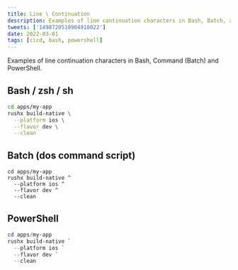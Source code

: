 ```yaml
---
title: Line \ Continuation
description: Examples of line continuation characters in Bash, Batch, and PowerShell.
tweets: ['1498720510904918022']
date: 2022-03-01
tags: [cicd, bash, powershell]
---
```


Examples of line continuation characters in Bash, Command (Batch) and PowerShell.

## Bash / zsh / sh

``` bash
cd apps/my-app
rushx build-native \
  --platform ios \
  --flavor dev \
  --clean
```

## Batch (dos command script)

``` batch
cd apps/my-app
rushx build-native ^
  --platform ios ^
  --flavor dev ^
  --clean
```

## PowerShell

``` powershell
cd apps/my-app
rushx build-native `
  --platform ios `
  --flavor dev `
  --clean
```
